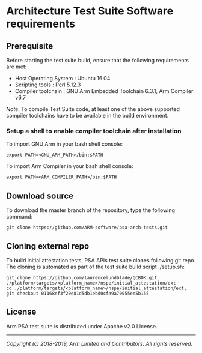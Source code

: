 
# Architecture Test Suite Software requirements

## Prerequisite
Before starting the test suite build, ensure that the following requirements are met: <br />

- Host Operating System     : Ubuntu 16.04
- Scripting tools           : Perl 5.12.3
- Compiler toolchain        : GNU Arm Embedded Toolchain 6.3.1, Arm Compiler v6.7

*Note*: To compile Test Suite code, at least one of the above supported compiler toolchains
        have to be available in the build environment.

### Setup a shell to enable compiler toolchain after installation

To import GNU Arm in your bash shell console:
~~~
export PATH=<GNU_ARM_PATH>/bin:$PATH
~~~

To import Arm Compiler in your bash shell console:
~~~
export PATH=<ARM_COMPILER_PATH>/bin:$PATH
~~~

## Download source

To download the master branch of the repository, type the following command: <br />
~~~
git clone https://github.com/ARM-software/psa-arch-tests.git
~~~

## Cloning external repo

To build initial attestation tests, PSA APIs test suite clones following
git repo. The cloning is automated as part of the test suite
build script ./setup.sh:

~~~
git clone https://github.com/laurencelundblade/QCBOR.git ./platform/targets/<platform_name>/nspe/initial_attestation/ext
cd ./platform/targets/<platform_name>/nspe/initial_attestation/ext; git checkout 01168ef3f20e81d5db1ebd0cfa9a70055ee5b155
~~~

## License
Arm PSA test suite is distributed under Apache v2.0 License.

--------------

*Copyright (c) 2018-2019, Arm Limited and Contributors. All rights reserved.*
